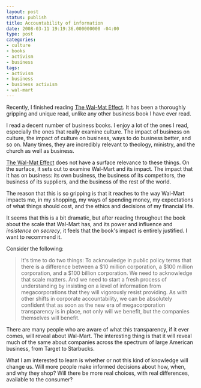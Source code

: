 ```yaml
---
layout: post
status: publish
title: Accountability of information
date: 2008-03-11 19:19:36.000000000 -04:00
type: post
categories:
- culture
- books
- activism
- business
tags:
- activism
- business
- business activism
- wal-mart
---
```

Recently, I finished reading <a href="http://www.amazon.com/gp/redirect.html?ie=UTF8&amp;location=http%3A%2F%2Fwww.amazon.com%2FWal-Mart-Effect-Powerful-Works-Transforming%2Fdp%2F0143038788%3Fie%3DUTF8%26s%3Dbooks%26qid%3D1205208536%26sr%3D8-1&amp;tag=jonathanstega-20&amp;linkCode=ur2&amp;camp=1789&amp;creative=9325">The Wal-Mat Effect</a>. It has been a thoroughly gripping and unique read, unlike any other business book I have ever read.

I read a decent number of business books. I enjoy a lot of the ones I read, especially the ones that really examine culture. The impact of business on culture, the impact of culture on business, ways to do business better, and so on. Many times, they are incredibly relevant to theology, ministry, and the church as well as business.

<a href="http://www.amazon.com/gp/redirect.html?ie=UTF8&amp;location=http%3A%2F%2Fwww.amazon.com%2FWal-Mart-Effect-Powerful-Works-Transforming%2Fdp%2F0143038788%3Fie%3DUTF8%26s%3Dbooks%26qid%3D1205208536%26sr%3D8-1&amp;tag=jonathanstega-20&amp;linkCode=ur2&amp;camp=1789&amp;creative=9325">The Wal-Mat Effect</a> does not have a surface relevance to these things. On the surface, it sets out to examine Wal-Mart and its impact. The impact that it has on business: its own business, the business of its competitors, the business of its suppliers, and the business of the rest of the world.

The reason that this is so gripping is that it reaches to the way Wal-Mart impacts me, in my shopping, my ways of spending money, my expectations of what things should cost, and the ethics and decisions of my financial life.

It seems that this is a bit dramatic, but after reading throughout the book about the scale that Wal-Mart has, and its power and influence and <em>insistence on secrecy</em>, it feels that the book's impact is entirely justified. I want to recommend it.

Consider the following:
<blockquote>It's time to do two things: To acknowledge in public policy terms that there is a difference between a $10 million corporation, a $100 million corporation, and a $100 billion corporation. We need to acknowledge that scale matters. And we need to start a fresh process of understanding by insisting on a level of information from megacorporations that they will vigorously resist providing. As with other shifts in corporate accountability, we can be absolutely confident that as soon as the new era of megacorporation transparency is in place, not only will we benefit, but the companies themselves will benefit.</blockquote>

There are many people who are aware of what this transparency, if it ever comes, will reveal about Wal-Mart. The interesting thing is that it will reveal much of the same about companies across the spectrum of large American business, from Target to Starbucks.

What I am interested to learn is whether or not this kind of knowledge will change us. Will more people make informed decisions about how, when, and why they shop? Will there be more real choices, with real differences, available to the consumer?

